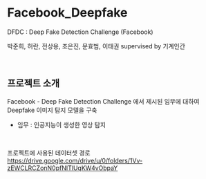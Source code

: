 # Facebook_Deepfake
DFDC : Deep Fake Detection Challenge (Facebook)

박준희, 허란, 전상용, 조은진, 문효범, 이태권 supervised by 기계인간

<br/>


프로젝트 소개
----------

Facebook - Deep Fake Detection Challenge 에서 제시된 임무에 대하여 Deepfake 이미지 탐지 모델을 구축
  
* 임무 : 인공지능이 생성한 영상 탐지
  
<br/>

프로젝트에 사용된 데이터셋 경로
https://drive.google.com/drive/u/0/folders/1Vv-zEWCLRCZonN0pfNITlUqKW4vObpaY
